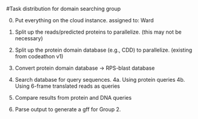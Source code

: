 #Task distribution for domain searching group

0. Put everything on the cloud instance.
   assigned to: Ward

1. Split up the reads/predicted proteins to parallelize.
   (this may not be necessary)

2. Split up the protein domain database (e.g., CDD) to parallelize.
   (existing from codeathon v1)

3. Convert protein domain database -> RPS-blast database

4. Search database for query sequences.
4a. Using protein queries
4b. Using 6-frame translated reads as queries

5. Compare results from protein and DNA queries
5. Parse output to generate a gff for Group 2.
